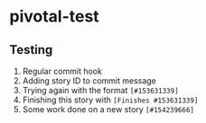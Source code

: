 # pivotal-test

## Testing

1. Regular commit hook
2. Adding story ID to commit message
3. Trying again with the format `[#153631339]`
4. Finishing this story with `[Finishes #153631339]`
5. Some work done on a new story `[#154239666]`